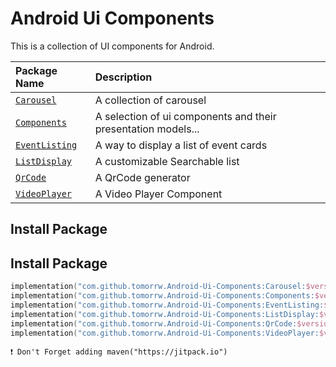 
# Android Ui Components

This is a collection of UI components for Android.

| Package Name | Description                |
| :--------    | :------------------------- |
| [`Carousel`](./Carousel)    | A collection of carousel |
| [`Components`](./Components)    | A selection of ui components and their presentation models... |
| [`EventListing`](./EventListing)    | A way to display a list of event cards |
| [`ListDisplay`](./ListDisplay)    | A customizable Searchable list |
| [`QrCode`](./QrCode)    | A QrCode generator |
| [`VideoPlayer`](./VideoPlayer)    | A Video Player Component |


## Install Package

## Install Package

```kotlin
implementation("com.github.tomorrw.Android-Ui-Components:Carousel:$version")
implementation("com.github.tomorrw.Android-Ui-Components:Components:$version")
implementation("com.github.tomorrw.Android-Ui-Components:EventListing:$version")
implementation("com.github.tomorrw.Android-Ui-Components:ListDisplay:$version")
implementation("com.github.tomorrw.Android-Ui-Components:QrCode:$version")
implementation("com.github.tomorrw.Android-Ui-Components:VideoPlayer:$version")
```
`❗️ Don't Forget adding maven("https://jitpack.io")`
